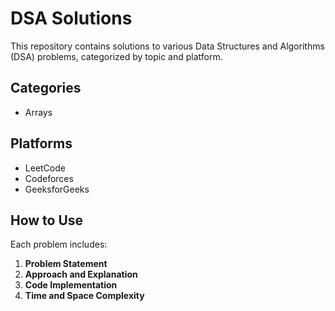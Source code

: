 # DSA Solutions

This repository contains solutions to various Data Structures and Algorithms (DSA) problems, categorized by topic and platform.

## Categories
- Arrays

## Platforms
- LeetCode
- Codeforces
- GeeksforGeeks

## How to Use
Each problem includes:
1. **Problem Statement**
2. **Approach and Explanation**
3. **Code Implementation**
4. **Time and Space Complexity**
